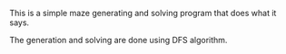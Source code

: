 This is a simple maze generating and solving program that does what it says.

The generation and solving are done using DFS algorithm.
